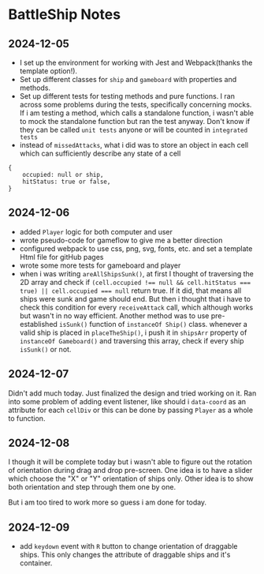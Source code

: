 # BattleShip Notes

## 2024-12-05

- I set up the environment for working with Jest and Webpack(thanks the template option!).
- Set up different classes for `ship` and `gameboard` with properties and methods.
- Set up different tests for testing methods and pure functions. I ran across some problems during the tests, specifically concerning mocks. If i am testing a method, which calls a standalone function, i wasn't able to mock the standalone function but ran the test anyway. Don't know if they can be called `unit tests` anyone or will be counted in `integrated tests`
- instead of `missedAttacks`, what i did was to store an object in each cell which can sufficiently describe any state of a cell

```
{
    occupied: null or ship,
    hitStatus: true or false,
}
```

## 2024-12-06

- added `Player` logic for both computer and user
- wrote pseudo-code for gameflow to give me a better direction
- configured webpack to use css, png, svg, fonts, etc. and set a template Html file for gitHub pages
- wrote some more tests for gameboard and player
- when i was writing `areAllShipsSunk()`, at first I thought of traversing the 2D array and check if `(cell.occupied !== null && cell.hitStatus === true) || cell.occupied === null` return true. If it did, that means all ships were sunk and game should end. But then i thought that i have to check this condition for every `receiveAttack` call, which although works but wasn't in no way efficient. Another method was to use pre-established `isSunk()` function of `instanceOf Ship()` class. whenever a valid ship is placed in `placeTheShip()`, i push it in `shipsArr` property of `instanceOf Gameboard()` and traversing this array, check if every ship `isSunk()` or not.

## 2024-12-07

Didn't add much today. Just finalized the design and tried working on it. Ran into some problem of adding event listener, like should i `data-coord` as an attribute for each `cellDiv` or this can be done by passing `Player` as a whole to function.

## 2024-12-08

I though it will be complete today but i wasn't able to figure out the rotation of orientation during drag and drop pre-screen. One idea is to have a slider which choose the "X" or "Y" orientation of ships only. Other idea is to show both orientation and step through them one by one.

But i am too tired to work more so guess i am done for today.

## 2024-12-09

- add `keydown` event with `R` button to change orientation of draggable ships. This only changes the attribute of draggable ships and it's container.
